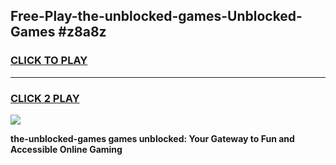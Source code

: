 
## Free-Play-the-unblocked-games-Unblocked-Games #z8a8z
<h3>
<a href="https://news.freeplayer.one?title=the-unblocked-games&ref=8M">CLICK TO PLAY</a></h3>
<hr>

<h3>
<a href="https://news.freeplayer.one?title=the-unblocked-games&ref=8M">CLICK 2 PLAY</a>
  
</h3>

<a href="https://news.freeplayer.one?title=the-unblocked-games&ref=8M"><img src="https://clearcache.store/games.png"></a>


**the-unblocked-games games unblocked: Your Gateway to Fun and Accessible Online Gaming**
